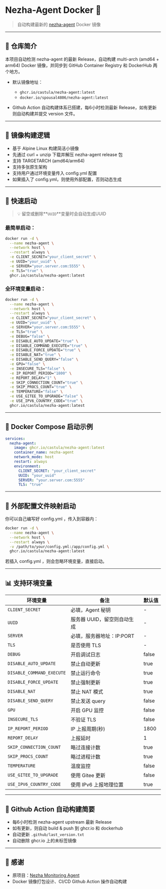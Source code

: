# Nezha-Agent Docker 🚀

> 自动构建最新的 [nezha-agent](https://github.com/nezhahq/agent) Docker 镜像

---

## 🌟 仓库简介

本项目自动检测 nezha-agent 的最新 Release，自动构建 multi-arch (amd64 + arm64) Docker 镜像，并同步到 GitHub Container Registry 和 DockerHub 两个地方。

* 默认镜像地址：

  * `ghcr.io/castula/nezha-agent:latest`
  * `docker.io/spousal4806/nezha-agent:latest`

* Github Action 自动构建体系已搭建，每6小时检测最新 Release，如有更新则自动构建并提交 version 文件。

---

## 🔧 镜像构建逻辑

* 基于 Alpine Linux 构建简洁小镜像
* 先通过 curl + unzip 下载并解压 nezha-agent release 包
* 支持 TARGETARCH (amd64/arm64)
* 支持多张原生架构
* 支持用户通过环境变量传入 config.yml 配置
* 如果插入了 config.yml，则使用外部配置，否则动态生成

---

## 🔄 快速启动
> 💡 留空或删除**`UUID`**变量时会自动生成UUID

### 最简单启动：

```bash
docker run -d \
  --name nezha-agent \
  --network host \
  --restart always \
  -e CLIENT_SECRET="your_client_secret" \
  -e UUID="your_uuid" \
  -e SERVER="your.server.com:5555" \
  -e TLS="true" \
  ghcr.io/castula/nezha-agent:latest
```

### 全环境变量启动：

```bash
docker run -d \
  --name nezha-agent \
  --network host \
  --restart always \
  -e CLIENT_SECRET="your_client_secret" \
  -e UUID="your_uuid" \
  -e SERVER="your.server.com:5555" \
  -e TLS="true" \
  -e DEBUG="false" \
  -e DISABLE_AUTO_UPDATE="true" \
  -e DISABLE_COMMAND_EXECUTE="true" \
  -e DISABLE_FORCE_UPDATE="true" \
  -e DISABLE_NAT="true" \
  -e DISABLE_SEND_QUERY="false" \
  -e GPU="false" \
  -e INSECURE_TLS="false" \
  -e IP_REPORT_PERIOD="1800" \
  -e REPORT_DELAY="1" \
  -e SKIP_CONNECTION_COUNT="true" \
  -e SKIP_PROCS_COUNT="true" \
  -e TEMPERATURE="false" \
  -e USE_GITEE_TO_UPGRADE="false" \
  -e USE_IPV6_COUNTRY_CODE="true" \
  ghcr.io/castula/nezha-agent:latest
```

---

## 🚿 Docker Compose 启动示例

```yaml
services:
  nezha-agent:
    image: ghcr.io/castula/nezha-agent:latest
    container_name: nezha-agent
    network_mode: host
    restart: always
    environment:
      CLIENT_SECRET: "your_client_secret"
      UUID: "your_uuid"
      SERVER: "your.server.com:5555"
      TLS: "true"
```

---

## 🔧 外部配置文件映射启动

你可以自己编写好 config.yml ，传入到容器内：

```bash
docker run -d \
  --name nezha-agent \
  --network host \
  --restart always \
  -v /path/to/your/config.yml:/app/config.yml \
  ghcr.io/castula/nezha-agent:latest
```

若插入 config.yml ，则会忽略环境变量，直接启动。

---

## 📊 支持环境变量

| 环境变量                      | 备注                | 默认值   |
| ------------------------- | ----------------- | ----- |
| `CLIENT_SECRET`           | 必填，Agent 秘钥       | -     |
| `UUID`                    | 服务器 UUID，留空则自动生成       | -     |
| `SERVER`                  | 必填，服务器地址：IP\:PORT | -     |
| `TLS`                     | 是否使用 TLS          | -     |
| `DEBUG`                   | 开启调试日志            | false |
| `DISABLE_AUTO_UPDATE`     | 禁止自动更新            | true  |
| `DISABLE_COMMAND_EXECUTE` | 禁止运行命令            | true  |
| `DISABLE_FORCE_UPDATE`    | 禁止强制更新            | true  |
| `DISABLE_NAT`             | 禁止 NAT 模式         | true  |
| `DISABLE_SEND_QUERY`      | 禁止发送 query        | false |
| `GPU`                     | 开启 GPU 监控         | false |
| `INSECURE_TLS`            | 不验证 TLS           | false |
| `IP_REPORT_PERIOD`        | IP 上报周期(秒)        | 1800  |
| `REPORT_DELAY`            | 上报延时              | 1     |
| `SKIP_CONNECTION_COUNT`   | 略过连接计数            | true  |
| `SKIP_PROCS_COUNT`        | 略过进程计数            | true  |
| `TEMPERATURE`             | 温度监控              | false |
| `USE_GITEE_TO_UPGRADE`    | 使用 Gitee 更新       | false |
| `USE_IPV6_COUNTRY_CODE`   | 使用 IPv6 上报地理位置        | true  |

---

## 🚀 Github Action 自动构建简要

* 每6小时检测 nezha-agent upstream 最新 Release
* 如有更新，则自动 build & push 到 ghcr.io 和 dockerhub
* 自动更新 `.github/last_version.txt`
* 自动删除 ghcr.io 上的未标签镜像

---

## 🎉 感谢

* 原项目：[Nezha Monitoring Agent](https://github.com/nezhahq/agent)
* Docker 镜像打包设计、CI/CD Github Action 操作自动构建
